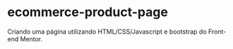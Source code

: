 # ecommerce-product-page
Criando uma página utilizando HTML/CSS/Javascript e bootstrap do Front-end Mentor.
